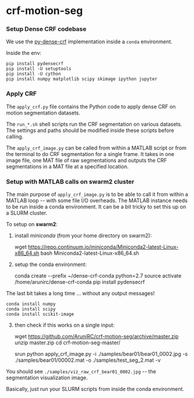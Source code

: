 # crf-motion-seg


### Setup Dense CRF codebase

We use the [py-dense-crf](https://github.com/lucasb-eyer/pydensecrf) implementation inside a `conda` environment. 

Inside the env:
    
    pip install pydensecrf
    pip install -U setuptools
    pip install -U cython
    pip install numpy matplotlib scipy skimage ipython jupyter


### Apply CRF

The `apply_crf.py` file contains the Python code to apply dense CRF 
on motion segmentation datasets.

The `run_*.sh` shell scripts run the CRF segmentation on various datasets.
The settings and paths should be modified inside these scripts before calling. 

The `apply_crf_image.py` can be called from within a MATLAB script or from the terminal to do CRF segmentation for a single frame. It takes in one image file, one MAT file of raw segmentations and outputs the CRF segmentations in a MAT file at a specified location.

### Setup with MATLAB calls on swarm2 cluster 

The main purpose of `apply_crf_image.py`  is to be able to call it from within a MATLAB loop -- with some file I/O overheads. The MATLAB instance needs to be run inside a conda environment. It can be a bit tricky to set this up on a SLURM cluster.

To setup on **swarm2**:

1) install _miniconda_ (from your home directory on swarm2):

    wget https://repo.continuum.io/miniconda/Miniconda2-latest-Linux-x86_64.sh
    bash Miniconda2-latest-Linux-x86_64.sh

2) setup the conda environment:

    conda create --prefix ~/dense-crf-conda python=2.7
    source activate /home/arunirc/dense-crf-conda
    pip install pydensecrf     

The last bit takes a long time ... without any output messages!

    conda install numpy
    conda install scipy
    conda install scikit-image


3) then check if this works on a single input:

    wget https://github.com/AruniRC/crf-motion-seg/archive/master.zip
    unzip master.zip
    cd crf-motion-seg-master/

    srun python apply_crf_image.py -i ./samples/bear01/bear01_0002.jpg -s ./samples/bear01/00002.mat -o ./samples/test_seg_2.mat -v

You should see `./samples/viz_raw_crf_bear01_0002.jpg` -- the segmentation visualization image.

Basically, just run your SLURM scripts from inside the conda environment.

